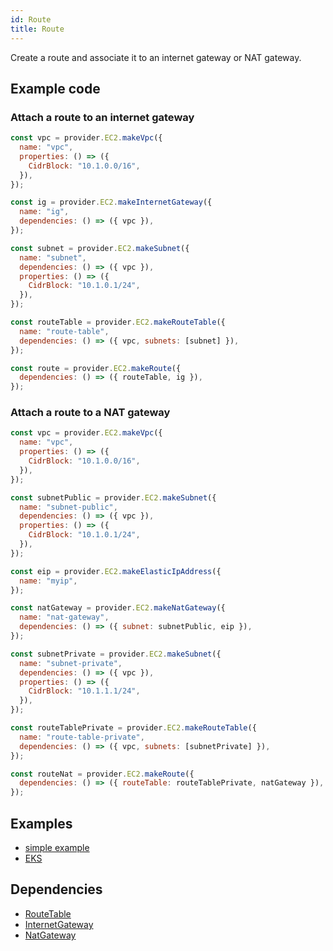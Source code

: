 ```yaml
---
id: Route
title: Route
---
```


Create a route and associate it to an internet gateway or NAT gateway.

## Example code

### Attach a route to an internet gateway

```js
const vpc = provider.EC2.makeVpc({
  name: "vpc",
  properties: () => ({
    CidrBlock: "10.1.0.0/16",
  }),
});

const ig = provider.EC2.makeInternetGateway({
  name: "ig",
  dependencies: () => ({ vpc }),
});

const subnet = provider.EC2.makeSubnet({
  name: "subnet",
  dependencies: () => ({ vpc }),
  properties: () => ({
    CidrBlock: "10.1.0.1/24",
  }),
});

const routeTable = provider.EC2.makeRouteTable({
  name: "route-table",
  dependencies: () => ({ vpc, subnets: [subnet] }),
});

const route = provider.EC2.makeRoute({
  dependencies: () => ({ routeTable, ig }),
});
```

### Attach a route to a NAT gateway

```js
const vpc = provider.EC2.makeVpc({
  name: "vpc",
  properties: () => ({
    CidrBlock: "10.1.0.0/16",
  }),
});

const subnetPublic = provider.EC2.makeSubnet({
  name: "subnet-public",
  dependencies: () => ({ vpc }),
  properties: () => ({
    CidrBlock: "10.1.0.1/24",
  }),
});

const eip = provider.EC2.makeElasticIpAddress({
  name: "myip",
});

const natGateway = provider.EC2.makeNatGateway({
  name: "nat-gateway",
  dependencies: () => ({ subnet: subnetPublic, eip }),
});

const subnetPrivate = provider.EC2.makeSubnet({
  name: "subnet-private",
  dependencies: () => ({ vpc }),
  properties: () => ({
    CidrBlock: "10.1.1.1/24",
  }),
});

const routeTablePrivate = provider.EC2.makeRouteTable({
  name: "route-table-private",
  dependencies: () => ({ vpc, subnets: [subnetPrivate] }),
});

const routeNat = provider.EC2.makeRoute({
  dependencies: () => ({ routeTable: routeTablePrivate, natGateway }),
});
```

## Examples

- [simple example](https://github.com/grucloud/grucloud/blob/main/examples/aws/ec2/ec2-vpc/iac.js)
- [EKS](https://github.com/grucloud/grucloud/blob/main/packages/modules/aws/eks/iac.js)

## Dependencies

- [RouteTable](./RouteTable)
- [InternetGateway](./InternetGateway)
- [NatGateway](./NatGateway)
